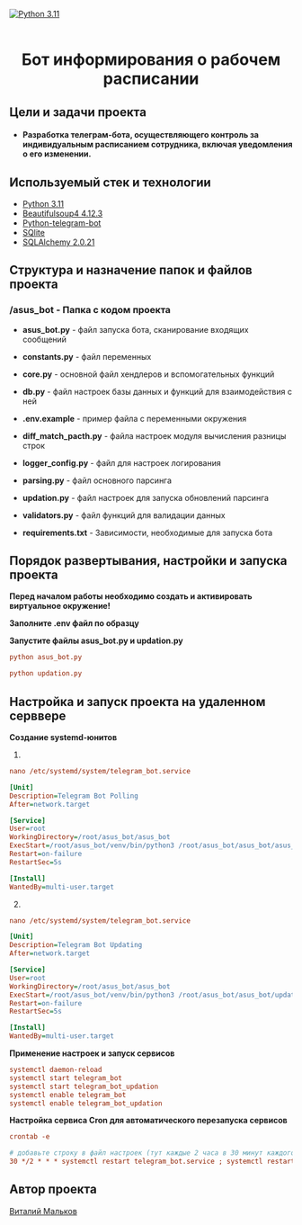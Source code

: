 [![Python 3.11](https://img.shields.io/badge/python-3.11-blue.svg)](https://www.python.org/downloads/release/python-360/)
<br/><br/>

<div align="center">
  <h1 align="center">Бот информирования о рабочем расписании
  </h1>
</div>


## Цели и задачи проекта

<h4>
  
* Разработка телеграм-бота, осуществляющего контроль за индивидуальным расписанием сотрудника,
    включая уведомления о его изменении.
  
</h4>

## Используемый стек и технологии

- [Python 3.11](https://docs.python.org/3.11/)
- [Beautifulsoup4 4.12.3](https://pypi.org/project/beautifulsoup4/)
- [Python-telegram-bot](https://pypi.org/project/python-telegram-bot/)
- [SQlite](https://www.sqlite.org/)
- [SQLAlchemy 2.0.21](https://www.sqlalchemy.org/)

## Структура и назначение папок и файлов проекта

### /asus_bot - Папка с кодом проекта

* **asus_bot.py**  - файл запуска бота, сканирование входящих сообщений

* **constants.py**  - файл переменных

* **core.py** - основной файл хендлеров и вспомогательных функций

* **db.py** - файл настроек базы данных и функций для взаимодействия с ней

* **.env.example** - пример файла с переменными окружения

* **diff_match_pacth.py** - файла настроек модуля вычисления разницы строк

* **logger_config.py** - файл для настроек логирования

* **parsing.py** - файл основного парсинга

* **updation.py** - файл настроек для запуска обновлений парсинга

* **validators.py** - файл функций для валидации данных

* **requirements.txt** -  Зависимости, необходимые для запуска бота


## Порядок развертывания, настройки и запуска проекта

**Перед началом работы необходимо создать и активировать виртуальное окружение!**

**Заполните .env файл по образцу**

**Запустите файлы asus_bot.py и updation.py**

```ini
python asus_bot.py
```

```ini
python updation.py
```

## Настройка и запуск проекта на удаленном серввере

**Создание systemd-юнитов**

1.
```ini
nano /etc/systemd/system/telegram_bot.service
```
```ini
[Unit]
Description=Telegram Bot Polling
After=network.target

[Service]
User=root
WorkingDirectory=/root/asus_bot/asus_bot
ExecStart=/root/asus_bot/venv/bin/python3 /root/asus_bot/asus_bot/asus_bot.py
Restart=on-failure
RestartSec=5s

[Install]
WantedBy=multi-user.target
```

2.
```ini
nano /etc/systemd/system/telegram_bot.service
```
```ini
[Unit]
Description=Telegram Bot Updating
After=network.target

[Service]
User=root
WorkingDirectory=/root/asus_bot/asus_bot
ExecStart=/root/asus_bot/venv/bin/python3 /root/asus_bot/asus_bot/updation.py
Restart=on-failure
RestartSec=5s

[Install]
WantedBy=multi-user.target
```

**Применение настроек и запуск сервисов**

```ini
systemctl daemon-reload
systemctl start telegram_bot
systemctl start telegram_bot_updation
systemctl enable telegram_bot
systemctl enable telegram_bot_updation
```

**Настройка сервиса Cron для автоматического перезапуска сервисов**

```ini
crontab -e
```
```ini
# добавьте строку в файл настроек (тут каждые 2 часа в 30 минут каждого часа)
30 */2 * * * systemctl restart telegram_bot.service ; systemctl restart telegram_bot_updation.service
```

## Автор проекта

[Виталий Мальков](https://github.com/ViolinistSpb)<br>
